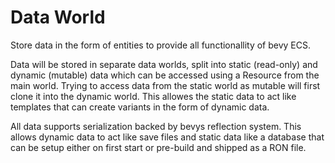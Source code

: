 # Data World
Store data in the form of entities to provide all functionallity of bevy ECS.

Data will be stored in separate data worlds, split into static (read-only) and dynamic (mutable) data
which can be accessed using a Resource from the main world.
Trying to access data from the static world as mutable will first clone it into the dynamic world.
This allowes the static data to act like templates that can create variants in the form of dynamic data.

All data supports serialization backed by bevys reflection system.
This allows dynamic data to act like save files and static data like a database that can be setup either on first start or pre-build and shipped as a RON file.